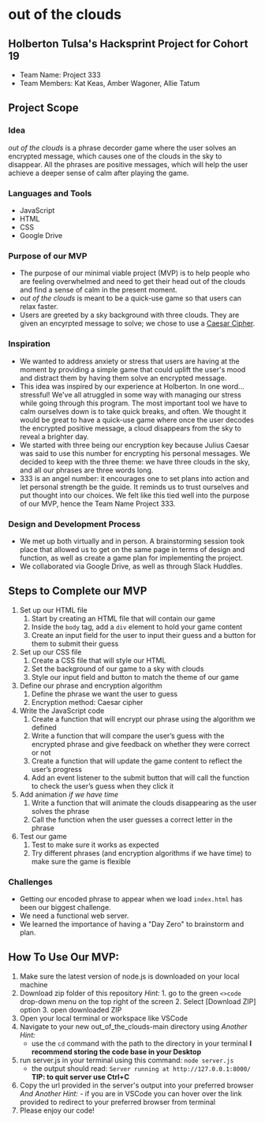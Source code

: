 # out of the clouds

## Holberton Tulsa's Hacksprint Project for Cohort 19
- Team Name: Project 333
- Team Members: Kat Keas, Amber Wagoner, Allie Tatum

## Project Scope

### Idea
*out of the clouds* is a phrase decorder game where the user solves an encrypted message, which causes one of the clouds in the sky to disappear. All the phrases are positive messages, which will help the user achieve a deeper sense of calm after playing the game.

### Languages and Tools
- JavaScript
- HTML
- CSS
- Google Drive

### Purpose of our MVP
- The purpose of our minimal viable project (MVP) is to help people who are feeling overwhelmed and need to get their head out of the clouds and find a sense of calm in the present moment.
- *out of the clouds* is meant to be a quick-use game so that users can relax faster.
- Users are greeted by a sky background with three clouds. They are given an encyrpted message to solve; we chose to use a [Caesar Cipher](https://en.wikipedia.org/wiki/Caesar_cipher).

### Inspiration
- We wanted to address anxiety or stress that users are having at the moment by providing a simple game that could uplift the user's mood and distract them by having them solve an encrypted message.
- This idea was inspired by our experience at Holberton. In one word... stressful! We've all atruggled in some way with managing our stress while going through this program. The most important tool we have to calm ourselves down is to take quick breaks, and often. We thought it would be great to have a quick-use game where once the user decodes the encrypted positive message, a cloud disappears from the sky to reveal a brighter day.
- We started with three being our encryption key because Julius Caesar was said to use this number for encrypting his personal messages. We decided to keep with the three theme: we have three clouds in the sky, and all our phrases are three words long.
- 333 is an angel number: it encourages one to set plans into action and let personal strength be the guide. It reminds us to trust ourselves and put thought into our choices. We felt like this tied well into the purpose of our MVP, hence the Team Name Project 333.

### Design and Development Process
- We met up both virtually and in person. A brainstorming session took place that allowed us to get on the same page in terms of design and function, as well as create a game plan for implementing the project.
- We collaborated via Google Drive, as well as through Slack Huddles.

## Steps to Complete our MVP

1. Set up our HTML file
    1. Start by creating an HTML file that will contain our game
    2. Inside the `body` tag, add a `div` element to hold your game content
    3. Create an input field for the user to input their guess and a button for them to submit their guess
2. Set up our CSS file
    1. Create a CSS file that will style our HTML
    2. Set the background of our game to a sky with clouds
    3. Style our input field and button to match the theme of our game
3. Define our phrase and encryption algorithm
    1. Define the phrase we want the user to guess
    2. Encryption method: Caesar cipher
4. Write the JavaScript code
    1. Create a function that will encrypt our phrase using the algorithm we defined
    2. Write a function that will compare the user’s guess with the encrypted phrase and give feedback on whether they were correct or not
    3. Create a function that will update the game content to reflect the user’s progress
    4. Add an event listener to the submit button that will call the function to check the user’s guess when they click it
5. Add animation *if we have time*
    1. Write a function that will animate the clouds disappearing as the user solves the phrase
    2. Call the function when the user guesses a correct letter in the phrase
6. Test our game
    1. Test to make sure it works as expected
    2. Try different phrases (and encryption algorithms if we have time) to make sure the game is flexible

### Challenges
- Getting our encoded phrase to appear when we load `index.html` has been our biggest challenge.
- We need a functional web server.
- We learned the importance of having a "Day Zero" to brainstorm and plan.

## How To Use Our MVP:
1. Make sure the latest version of node.js is downloaded on your local machine
2. Download zip folder of this repository
    *Hint:* 
        1. go to the green ```<>code``` drop-down menu on the top right of the screen
        2. Select [Download ZIP] option
        3. open downloaded ZIP
3. Open your local terminal or workspace like VSCode 
4. Navigate to your new out_of_the_clouds-main directory using
    *Another Hint:*
    - use the ```cd``` command with the path to the directory in your terminal
    **I recommend storing the code base in your Desktop**
5. run server.js in your terminal using this command:
    ```node server.js```
    - the output should read:
    ```Server running at http://127.0.0.1:8000/```
    **TIP: to quit server use Ctrl+C**
6. Copy the url provided in the server's output into your preferred browser
    *And Another Hint:*
        - if you are in VSCode you can hover over the link provided to redirect to your preferred browser from terminal
7. Please enjoy our code!


